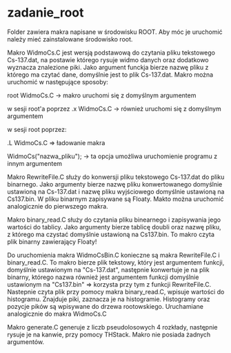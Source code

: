 # zadanie_root

Folder zawiera makra napisane w środowisku ROOT. Aby móc je uruchomić należy mieć zainstalowane środowisko root.

Makro WidmoCs.C jest wersją podstawową do czytania pliku tekstowego Cs-137.dat, na postawie którego rysuje widmo danych oraz dodatkowo wyznacza znalezione piki. 
Jako argument funckja bierze nazwę pliku z którego ma czytać dane, domyślnie jest to plik Cs-137.dat.
Makro można uruchomić w następujące sposoby:

  root WidmoCs.C -> makro uruchomi się z domyślnym argumentem

  
  w sesji root'a poprzez .x WidmoCs.C -> również uruchomi się z domyślnym argumentem

  
  w sesji root poprzez:

  
  .L WidmoCs.C => ładowanie makra

  
  WidmoCs("nazwa_pliku"); -> ta opcja umożliwa uruchomienie programu z innym argumentem

  


  Makro RewriteFile.C służy do konwersji pliku tekstowego Cs-137.dat do pliku binarnego. Jako argumenty bierze nazwę pliku konwertowanego domyślnie ustawioną na Cs-137.dat i nazwę pliku wyjściowego domyślnie ustawioną na Cs137.bin. W pliku binarnym zapisywane są Floaty.
  Makto można uruchomić analogicznie do pierwszego makra.

  Makro binary_read.C służy do czytania pliku binearnego i zapisywania jego wartości do tablicy. 
  Jako argumenty bierze tablicę doubli oraz nazwę pliku, z którego ma czystać domyślnie ustawioną na Cs137.bin. 
  To makro czyta plik  binarny zawierający Floaty!

  Do uruchomienia makra WidmoCsBin.C konieczne są makra RewriteFile.C i binary_read.C.
  To makro bierze plik tekstowy, który jest argumentem funkcji, domyślnie ustawionym na "Cs-137.dat", następnie konwertuje je na plik binarny, którego nazwa również jest argumentem funkcji domyślnie ustawionym na "Cs137.bin" => korzysta przy tym z funkcji RewriteFile.C.
  Nastepnie czyta plik przy pomocy makra binary_read.C, wpisuje wartości do histogramu. Znajduje piki, zaznacza je na histogramie. Histogramy oraz pozycje pików są wpisywane do drzewa rootowskiego.
  Uruchamiane analogicznie do makra WidmoCs.C

Makro generate.C generuje z liczb pseudolosowych 4 rozkłady, następnie rysuje je na kanwie, przy pomocy THStack. Makro nie posiada żadnych argumentów.

  
  
